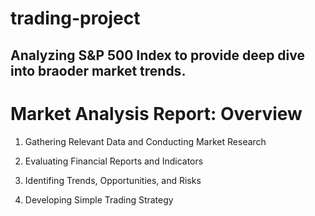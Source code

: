 # trading-project


## Analyzing S&P 500 Index to provide deep dive into braoder market trends.

# Market Analysis Report: Overview

1. Gathering Relevant Data and Conducting Market Research

2. Evaluating Financial Reports and Indicators

3. Identifing Trends, Opportunities, and Risks

4. Developing Simple Trading Strategy


